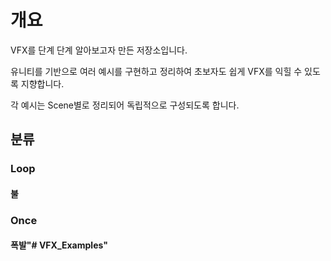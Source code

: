 # 개요

VFX를 단계 단계 알아보고자 만든 저장소입니다.

유니티를 기반으로 여러 예시를 구현하고 정리하여 초보자도 쉽게 VFX를 익힐 수 있도록 지향합니다.

각 예시는 Scene별로 정리되어 독립적으로 구성되도록 합니다.

## 분류

### Loop

#### 불

### Once

#### 폭발"# VFX_Examples" 
